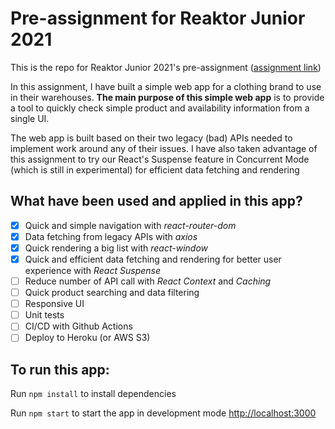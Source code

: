 # Pre-assignment for Reaktor Junior 2021
This is the repo for Reaktor Junior 2021's pre-assignment ([assignment link](https://www.reaktor.com/junior-dev-assignment/))

In this assignment, I have built a simple web app for a clothing brand to use in their warehouses. **The main purpose of this simple web app** is to provide a tool to quickly check simple product and availability information from a single UI.

The web app is built based on their two legacy (bad) APIs needed to implement work around any of their issues. I have also taken advantage of this assignment to try our React's Suspense feature in Concurrent Mode (which is still in experimental) for efficient data fetching and rendering

## What have been used and applied in this app?
- [x] Quick and simple navigation with *react-router-dom*
- [x] Data fetching from legacy APIs with *axios*
- [x] Quick rendering a big list with *react-window*
- [x] Quick and efficient data fetching and rendering for better user experience with *React Suspense*
- [ ] Reduce number of API call with *React Context* and *Caching*
- [ ] Quick product searching and data filtering
- [ ] Responsive UI
- [ ] Unit tests
- [ ] CI/CD with Github Actions
- [ ] Deploy to Heroku (or AWS S3)

## To run this app:
Run `npm install` to install dependencies

Run `npm start` to start the app in development mode [http://localhost:3000](http://localhost:3000)